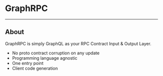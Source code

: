 # GraphRPC

----

## About
GraphRPC is simply GraphQL as your RPC Contract Input & Output Layer.

- No proto contract corruption on any update
- Programming language agnostic
- One entry point
- Client code generation
